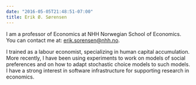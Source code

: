 ```yaml
---
date: "2016-05-05T21:48:51-07:00"
title: Erik Ø. Sørensen
---
```


I am a professor of Economics at NHH Norwegian School of Economics. You can contact me at: <erik.sorensen@nhh.no>.


I trained as a labour economist, specializing in human capital accumulation. 
More recently, I have been using experiments to work on models of social 
preferences and on how to adapt stochastic choice models to such models. 
I have a strong interest in software infrastructure for supporting
research in economics.
